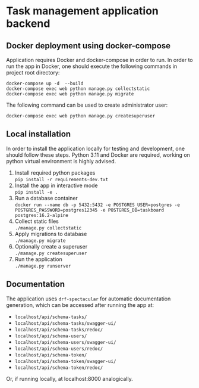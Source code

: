# Task management application backend
## Docker deployment using docker-compose
Application requires Docker and docker-compose in order to run.
In order to run the app in Docker, one should execute the following commands in project root directory:
```shell
docker-compose up -d  --build
docker-compose exec web python manage.py collectstatic
docker-compose exec web python manage.py migrate
```
The following command can be used to create administrator user:
```shell
docker-compose exec web python manage.py createsuperuser
```
## Local installation
In order to install the application locally for testing and development, one should follow these steps.
Python 3.11 and Docker are required, working on python virtual environment is highly advised.

1. Install required python packages  
`pip install -r requirements-dev.txt`
2. Install the app in interactive mode  
`pip install -e .`
3. Run a database container  
`docker run --name db -p 5432:5432 -e POSTGRES_USER=postgres -e POSTGRES_PASSWORD=postgres12345 -e POSTGRES_DB=taskboard postgres:16.2-alpine`
4. Collect static files  
`./manage.py collectstatic`
5. Apply migrations to database  
`./manage.py migrate`
6. Optionally create a superuser  
`./manage.py createsuperuser`
7. Run the application  
`./manage.py runserver`

## Documentation
The application uses `drf-spectacular` for automatic documentation generation, which can be accessed after running the app at:

- `localhost/api/schema-tasks/`
- `localhost/api/schema-tasks/swagger-ui/`
- `localhost/api/schema-tasks/redoc/`
- `localhost/api/schema-users/`
- `localhost/api/schema-users/swagger-ui/`
- `localhost/api/schema-users/redoc/`
- `localhost/api/schema-token/`
- `localhost/api/schema-token/swagger-ui/`
- `localhost/api/schema-token/redoc/`

Or, if running locally, at localhost:8000 analogically.